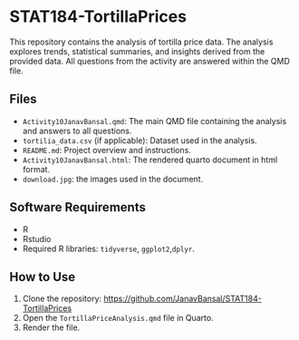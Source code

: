 # STAT184-TortillaPrices

This repository contains the analysis of tortilla price data. The analysis explores trends, statistical summaries, and insights derived from the provided data. All questions from the activity are answered within the QMD file.

## Files
- `Activity10JanavBansal.qmd`: The main QMD file containing the analysis and answers to all questions.
- `tortilia_data.csv` (if applicable): Dataset used in the analysis.
- `README.md`: Project overview and instructions.
- `Activity10JanavBansal.html`: The rendered quarto document in html format.
- `download.jpg`: the images used in the document.

## Software Requirements
- R 
- Rstudio
- Required R libraries: `tidyverse`, `ggplot2`,`dplyr`.

## How to Use
1. Clone the repository: https://github.com/JanavBansal/STAT184-TortillaPrices
2. Open the `TortillaPriceAnalysis.qmd` file in Quarto.
3. Render the file.







